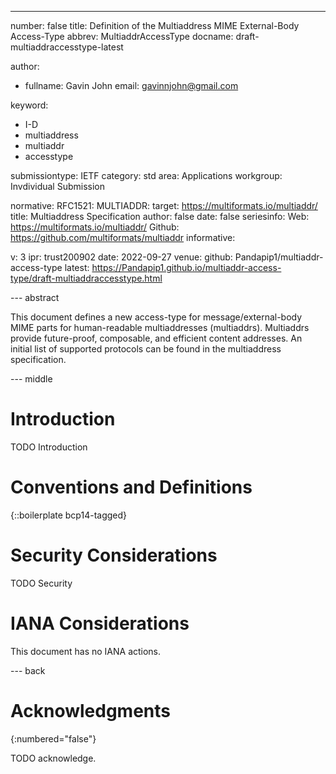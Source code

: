 ---
number: false
title: Definition of the Multiaddress MIME External-Body Access-Type
abbrev: MultiaddrAccessType
docname: draft-multiaddraccesstype-latest

author:
 - fullname: Gavin John
   email: gavinnjohn@gmail.com

keyword:
 - I-D
 - multiaddress
 - multiaddr
 - accesstype

submissiontype: IETF
category: std
area: Applications
workgroup: Invdividual Submission

normative:
  RFC1521:
  MULTIADDR:
    target: https://multiformats.io/multiaddr/
    title: Multiaddress Specification
    author: false
    date: false
    seriesinfo:
      Web: https://multiformats.io/multiaddr/
      Github: https://github.com/multiformats/multiaddr
informative:

v: 3
ipr: trust200902
date: 2022-09-27
venue:
  github: Pandapip1/multiaddr-access-type
  latest: https://Pandapip1.github.io/multiaddr-access-type/draft-multiaddraccesstype.html

--- abstract

This document defines a new access-type for message/external-body MIME parts for human-readable multiaddresses (multiaddrs). Multiaddrs provide future-proof, composable, and efficient content addresses. An initial list of supported protocols can be found in the multiaddress specification.

--- middle

# Introduction

TODO Introduction

# Conventions and Definitions

{::boilerplate bcp14-tagged}

# Security Considerations

TODO Security

# IANA Considerations

This document has no IANA actions.

--- back

# Acknowledgments
{:numbered="false"}

TODO acknowledge.

